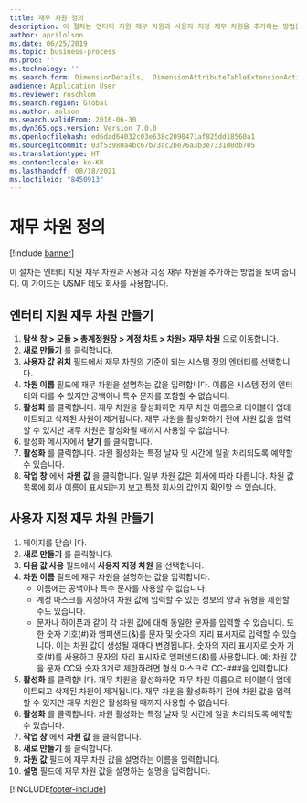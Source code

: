```yaml
---
title: 재무 차원 정의
description: 이 절차는 엔터티 지원 재무 차원과 사용자 지정 재무 차원을 추가하는 방법을 보여 줍니다.
author: aprilolson
ms.date: 06/25/2019
ms.topic: business-process
ms.prod: ''
ms.technology: ''
ms.search.form: DimensionDetails,  DimensionAttributeTableExtensionActivate, DimensionValueDetails
audience: Application User
ms.reviewer: roschlom
ms.search.region: Global
ms.author: aolson
ms.search.validFrom: 2016-06-30
ms.dyn365.ops.version: Version 7.0.0
ms.openlocfilehash: ed6dad64032c03e638c2090471af825dd18560a1
ms.sourcegitcommit: 03f53980a4bc67b73ac2be76a3b3e7331d0db705
ms.translationtype: HT
ms.contentlocale: ko-KR
ms.lasthandoff: 08/18/2021
ms.locfileid: "8450913"
---
```

# <a name="define-financial-dimensions"></a>재무 차원 정의

[!include [banner](../../includes/banner.md)]

이 절차는 엔터티 지원 재무 차원과 사용자 지정 재무 차원을 추가하는 방법을 보여 줍니다.  이 가이드는 USMF 데모 회사를 사용합니다.


## <a name="create-an-entity-backed-financial-dimension"></a>엔터티 지원 재무 차원 만들기
1. **탐색 창 > 모듈 > 총계정원장 > 계정 차트 > 차원> 재무 차원** 으로 이동합니다.
2. **새로 만들기** 를 클릭합니다.
3. **사용자 값 위치** 필드에서 재무 차원의 기준이 되는 시스템 정의 엔터티를 선택합니다. 
4. **차원 이름** 필드에 재무 차원을 설명하는 값을 입력합니다. 이름은 시스템 정의 엔터티와 다를 수 있지만 공백이나 특수 문자를 포함할 수 없습니다.
5. **활성화** 를 클릭합니다. 재무 차원을 활성화하면 재무 차원 이름으로 테이블이 업데이트되고 삭제된 차원이 제거됩니다. 재무 차원을 활성화하기 전에 차원 값을 입력할 수 있지만 재무 차원은 활성화될 때까지 사용할 수 없습니다.  
6. 활성화 메시지에서 **닫기** 를 클릭합니다.
7. **활성화** 를 클릭합니다. 차원 활성화는 특정 날짜 및 시간에 일괄 처리되도록 예약할 수 있습니다.  
8. **작업 창** 에서 **차원 값** 을 클릭합니다. 일부 차원 값은 회사에 따라 다릅니다. 차원 값 목록에 회사 이름이 표시되는지 보고 특정 회사의 값인지 확인할 수 있습니다.  

## <a name="create-a-custom-financial-dimension"></a>사용자 지정 재무 차원 만들기
1. 페이지를 닫습니다.
2. **새로 만들기** 를 클릭합니다.
3. **다음 값 사용** 필드에서 **사용자 지정 차원** 을 선택합니다.
4. **차원 이름** 필드에 재무 차원을 설명하는 값을 입력합니다.
    - 이름에는 공백이나 특수 문자를 사용할 수 없습니다.  
    - 계정 마스크를 지정하여 차원 값에 입력할 수 있는 정보의 양과 유형을 제한할 수도 있습니다.   
    - 문자나 하이픈과 같이 각 차원 값에 대해 동일한 문자를 입력할 수 있습니다. 또한 숫자 기호(#)와 앰퍼샌드(&)를 문자 및 숫자의 자리 표시자로 입력할 수 있습니다. 이는 차원 값이 생성될 때마다 변경됩니다. 숫자의 자리 표시자로 숫자 기호(#)를 사용하고 문자의 자리 표시자로 앰퍼샌드(&)를 사용합니다.  예: 차원 값을 문자 CC와 숫자 3개로 제한하려면 형식 마스크로 CC-###을 입력합니다.  
5. **활성화** 를 클릭합니다. 재무 차원을 활성화하면 재무 차원 이름으로 테이블이 업데이트되고 삭제된 차원이 제거됩니다. 재무 차원을 활성화하기 전에 차원 값을 입력할 수 있지만 재무 차원은 활성화될 때까지 사용할 수 없습니다.     
6. **활성화** 를 클릭합니다. 차원 활성화는 특정 날짜 및 시간에 일괄 처리되도록 예약할 수 있습니다.      
7. **작업 창** 에서 **차원 값** 을 클릭합니다.
8. **새로 만들기** 를 클릭합니다.
9. **차원 값** 필드에 재무 차원 값을 설명하는 이름을 입력합니다.
10. **설명** 필드에 재무 차원 값을 설명하는 설명을 입력합니다.



[!INCLUDE[footer-include](../../../includes/footer-banner.md)]
